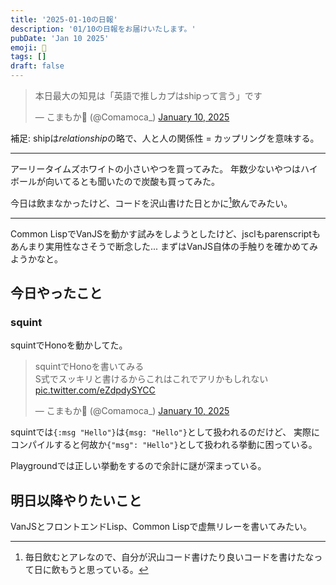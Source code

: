 ```yaml
---
title: '2025-01-10の日報'
description: '01/10の日報をお届けいたします。'
pubDate: 'Jan 10 2025'
emoji: 🦊
tags: []
draft: false
---
```


<blockquote class="twitter-tweet"><p lang="ja" dir="ltr">本日最大の知見は「英語で推しカプはshipって言う」です</p>&mdash; こまもか🦊 (@Comamoca_) <a href="https://twitter.com/Comamoca_/status/1877718353319719106?ref_src=twsrc%5Etfw">January 10, 2025</a></blockquote> <script async src="https://platform.twitter.com/widgets.js" charset="utf-8"></script>

補足: shipは*relationship*の略で、人と人の関係性 = カップリングを意味する。

---

アーリータイムズホワイトの小さいやつを買ってみた。
年数少ないやつはハイボールが向いてるとも聞いたので炭酸も買ってみた。

今日は飲まなかったけど、コードを沢山書けた日とかに[^1]飲んでみたい。

---

Common
LispでVanJSを動かす試みをしようとしたけど、jsclもparenscriptもあんまり実用性なさそうで断念した...
まずはVanJS自体の手触りを確かめてみようかなと。

## 今日やったこと

### squint

squintでHonoを動かしてた。

<blockquote class="twitter-tweet"><p lang="ja" dir="ltr">squintでHonoを書いてみる<br>S式でスッキリと書けるからこれはこれでアリかもしれない <a href="https://t.co/eZdpdySYCC">pic.twitter.com/eZdpdySYCC</a></p>&mdash; こまもか🦊 (@Comamoca_) <a href="https://twitter.com/Comamoca_/status/1877657383398523128?ref_src=twsrc%5Etfw">January 10, 2025</a></blockquote> <script async src="https://platform.twitter.com/widgets.js" charset="utf-8"></script>

squintでは`{:msg "Hello"}`は`{msg: "Hello"}`として扱われるのだけど、
実際にコンパイルすると何故か`{"msg": "Hello"}`として扱われる挙動に困っている。

Playgroundでは正しい挙動をするので余計に謎が深まっている。

## 明日以降やりたいこと

VanJSとフロントエンドLisp、Common Lispで虚無リレーを書いてみたい。

[^1]: 毎日飲むとアレなので、自分が沢山コード書けたり良いコードを書けたなって日に飲もうと思っている。
